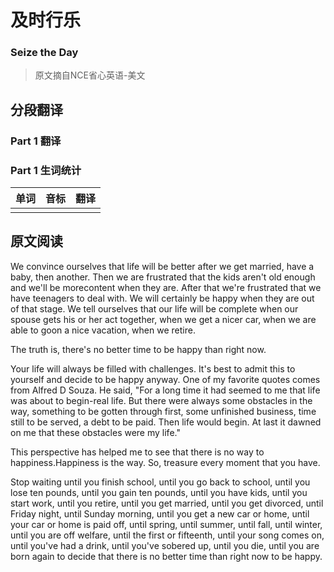# 及时行乐
### Seize the Day
>原文摘自NCE省心英语-美文

## 分段翻译

### Part 1 翻译

### Part 1 生词统计
| 单词 | 音标 | 翻译 |
|-|-|-|
|  |  |  |

## 原文阅读

We convince ourselves that life will be better after we get married, have a baby, then another. Then we are frustrated that the kids aren't old enough and we'll be morecontent when they are. After that we're frustrated that we have teenagers to deal with. We will certainly be happy when they are out of that stage. We tell ourselves that our life will be complete when our spouse gets his or her act together, when we get a nicer car, when we are able to goon a nice vacation, when we retire.

The truth is, there's no better time to be happy than right now.

Your life will always be filled with challenges. It's best to admit this to yourself and decide to be happy anyway. One of my favorite quotes comes from Alfred D Souza. He said, "For a long time it had seemed to me that life was about to begin-real life. But there were always some obstacles in the way, something to be gotten through first, some unfinished business, time still to be served, a debt to be paid. Then life would begin. At last it dawned on me that these obstacles were my life."

This perspective has helped me to see that there is no way to happiness.Happiness is the way. So, treasure every moment that you have.

Stop waiting until you finish school, until you go back to school, until you lose ten pounds, until you gain ten pounds, until you have kids, until you start work, until you retire, until you get married, until you get divorced, until Friday night, until Sunday morning, until you get a new car or home, until your car or home is paid off, until spring, until summer, until fall, until winter, until you are off welfare, until the first or fifteenth, until your song comes on, until you've had a drink, until you've sobered up, until you die, until you are born again to decide that there is no better time than right now to be happy. 